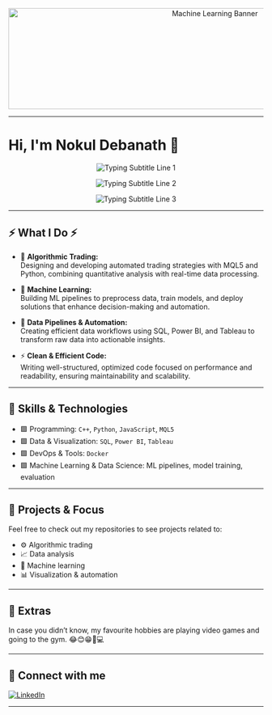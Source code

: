 <!-- Sleek animated banner (resized to fit nicely) -->
<p align="center">
  <img src="https://media.giphy.com/media/qgQUggAC3Pfv687qPC/giphy.gif" width="800" height="200" alt="Machine Learning Banner">
</p>

---

# Hi, I'm Nokul Debanath 👋

<p align="center">
  <img src="https://readme-typing-svg.demolab.com?font=Fira+Code&duration=3000&pause=1000&color=00FF00&center=true&vCenter=true&width=700&lines=Junior+Programmer+%7C+C%2B%2B+%7C+Python" alt="Typing Subtitle Line 1" />
</p>

<p align="center">
  <img src="https://readme-typing-svg.demolab.com?font=Fira+Code&duration=3000&pause=1000&color=00FF00&center=true&vCenter=true&width=700&lines=JavaScript+%7C+MQL5+%7C+ML" alt="Typing Subtitle Line 2" />
</p>

<p align="center">
  <img src="https://readme-typing-svg.demolab.com?font=Fira+Code&duration=3000&pause=1000&color=00FF00&center=true&vCenter=true&width=700&lines=MySQL+%7C+Power+BI+%7C+Tableau+%7C+Docker+%7C+Algorithmic+Trader" alt="Typing Subtitle Line 3" />
</p>


---

## ⚡ What I Do ⚡

- 🚀 **Algorithmic Trading:**  
  Designing and developing automated trading strategies with MQL5 and Python, combining quantitative analysis with real-time data processing.

- 🤖 **Machine Learning:**  
  Building ML pipelines to preprocess data, train models, and deploy solutions that enhance decision-making and automation.

- 🔧 **Data Pipelines & Automation:**  
  Creating efficient data workflows using SQL, Power BI, and Tableau to transform raw data into actionable insights.

- ⚡ **Clean & Efficient Code:**  
  Writing well-structured, optimized code focused on performance and readability, ensuring maintainability and scalability.

---

## 🧬 Skills & Technologies

- 🟩 Programming: `C++`, `Python`, `JavaScript`, `MQL5`  
- 🟩 Data & Visualization: `SQL`, `Power BI`, `Tableau`  
- 🟩 DevOps & Tools: `Docker`  
- 🟩 Machine Learning & Data Science: ML pipelines, model training, evaluation

---

## 💾 Projects & Focus

Feel free to check out my repositories to see projects related to:

- ⚙️ Algorithmic trading  
- 📈 Data analysis  
- 🧠 Machine learning  
- 📊 Visualization & automation

---

## 💚 Extras

In case you didn’t know, my favourite hobbies are playing video games and going to the gym. 😂😊😁💪💻

---

## 📡 Connect with me

[![LinkedIn](https://img.shields.io/badge/LinkedIn-Connect-00ff00?style=for-the-badge&logo=linkedin&logoColor=white)](https://www.linkedin.com/in/nokul-debanath-750a56352)

---
